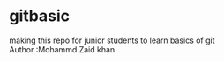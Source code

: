 # gitbasic
making this repo for junior students to learn basics of git
<br>
Author :Mohammd Zaid khan 
